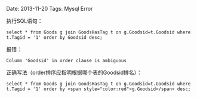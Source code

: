 Date: 2013-11-20
Tags: Mysql Error


执行SQL语句：

    select * from Goods g join GoodsHasTag t on g.Goodsid=t.Goodsid where t.Tagid = '1' order by Goodsid desc;

报错：
    
    Column 'Goodsid' in order clause is ambiguous
 
 
正确写法（order排序应指明根据哪个表的Goodsid排名）：
   
    select * from Goods g join GoodsHasTag t on g.Goodsid=t.Goodsid where t.Tagid = '1' order by <span style="color:red">g.Goodsid</span> desc;

